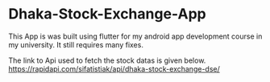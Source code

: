 # Dhaka-Stock-Exchange-App
This App is was built using flutter for my android app development course in my university.
It still requires many fixes.

The link to Api used to fetch the stock datas is given below. 
https://rapidapi.com/sifatistiak/api/dhaka-stock-exchange-dse/

